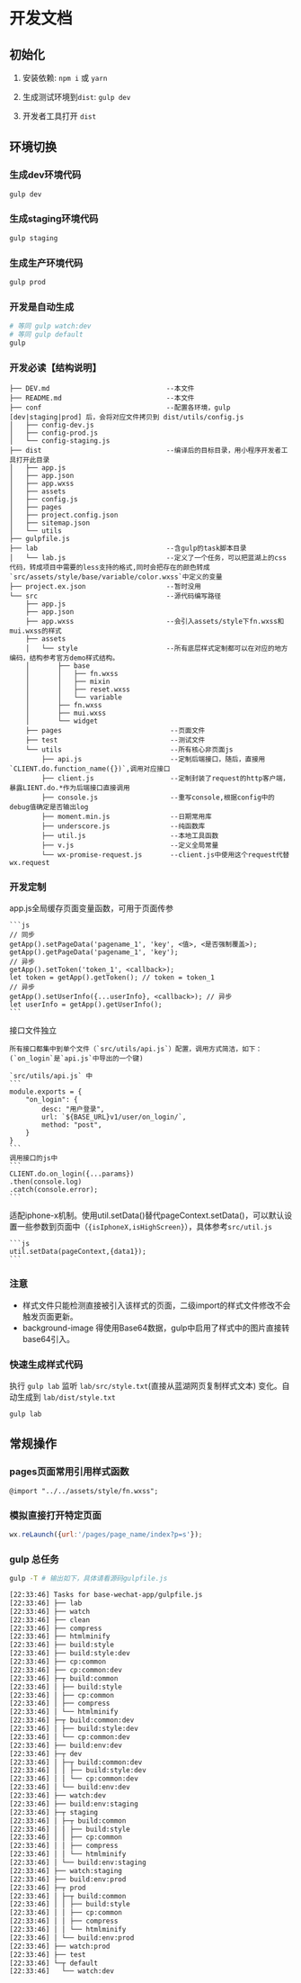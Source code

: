 # 开发文档

## 初始化

1. 安装依赖: `npm i` 或 `yarn`

2. 生成测试环境到`dist`: `gulp dev`

3. 开发者工具打开 `dist`


## 环境切换

### 生成dev环境代码

```bash
gulp dev
```

### 生成staging环境代码

```bash
gulp staging
```

### 生成生产环境代码

```bash
gulp prod
```

### 开发是自动生成

```bash
# 等同 gulp watch:dev
# 等同 gulp default
gulp
```

### 开发必读【结构说明】

```
├── DEV.md                             --本文件
├── README.md                          --本文件
├── conf                               --配置各环境，gulp [dev|staging|prod] 后，会将对应文件拷贝到 dist/utils/config.js
│   ├── config-dev.js
│   ├── config-prod.js
│   └── config-staging.js
├── dist                               --编译后的目标目录，用小程序开发者工具打开此目录
│   ├── app.js
│   ├── app.json
│   ├── app.wxss
│   ├── assets
│   ├── config.js
│   ├── pages
│   ├── project.config.json
│   ├── sitemap.json
│   └── utils
├── gulpfile.js
├── lab                                --含gulp的task脚本目录
│   └── lab.js                         --定义了一个任务，可以把蓝湖上的css代码，转成项目中需要的less支持的格式,同时会把存在的颜色转成 `src/assets/style/base/variable/color.wxss`中定义的变量
├── project.ex.json                    --暂时没用
└── src                                --源代码编写路径
    ├── app.js
    ├── app.json
    ├── app.wxss                       --会引入assets/style下fn.wxss和mui.wxss的样式
    ├── assets
    │   └── style                      --所有底层样式定制都可以在对应的地方编码，结构参考官方demo样式结构。
    │       ├── base
    │       │   ├── fn.wxss
    │       │   ├── mixin
    │       │   ├── reset.wxss
    │       │   └── variable
    │       ├── fn.wxss
    │       ├── mui.wxss
    │       └── widget
    ├── pages                           --页面文件
    ├── test                            --测试文件
    └── utils                           --所有核心非页面js
		├── api.js                      --定制后端接口，随后，直接用`CLIENT.do.function_name({})`,调用对应接口
		├── client.js                   --定制封装了request的http客户端，暴露LIENT.do.*作为后端接口直接调用
		├── console.js                  --重写console,根据config中的debug值确定是否输出log
		├── moment.min.js               --日期常用库
		├── underscore.js               --纯函数库
		├── util.js                     --本地工具函数
		├── v.js                        --定义全局常量
		└── wx-promise-request.js       --client.js中使用这个request代替wx.request
```

### 开发定制

app.js全局缓存页面变量函数，可用于页面传参

	```js
	// 同步
	getApp().setPageData('pagename_1', 'key', <值>, <是否强制覆盖>);
	getApp().getPageData('pagename_1', 'key');
	// 异步
	getApp().setToken('token_1', <callback>);
	let token = getApp().getToken(); // token = token_1
	// 异步
	getApp().setUserInfo({...userInfo}, <callback>); // 异步
	let userInfo = getApp().getUserInfo();
	```

接口文件独立

	所有接口都集中到单个文件（`src/utils/api.js`）配置，调用方式简洁，如下：(`on_login`是`api.js`中导出的一个键)

	`src/utils/api.js` 中
	```
	module.exports = {
		"on_login": {
			desc: "用户登录",
			url: `${BASE_URL}v1/user/on_login/`,
			method: "post",
		}
	}
	```
	调用接口的js中
	```
	CLIENT.do.on_login({...params})
	.then(console.log)
	.catch(console.error);
	```

适配iphone-x机制。使用util.setData()替代pageContext.setData()，可以默认设置一些参数到页面中（`{isIphoneX,isHighScreen}`），具体参考`src/util.js`

	```js
	util.setData(pageContext,{data1});
	```


### 注意

* 样式文件只能检测直接被引入该样式的页面，二级import的样式文件修改不会触发页面更新。  
* background-image 得使用Base64数据，gulp中启用了样式中的图片直接转base64引入。

### 快速生成样式代码

执行 `gulp lab` 监听 `lab/src/style.txt`(直接从蓝湖网页复制样式文本) 变化。自动生成到 `lab/dist/style.txt`

```
gulp lab
```

## 常规操作

### pages页面常用引用样式函数

```
@import "../../assets/style/fn.wxss";
```

### 模拟直接打开特定页面

```js
wx.reLaunch({url:'/pages/page_name/index?p=s'});
```


### gulp 总任务

```bash
gulp -T # 输出如下，具体请看源码gulpfile.js
```

```bash
[22:33:46] Tasks for base-wechat-app/gulpfile.js
[22:33:46] ├── lab
[22:33:46] ├── watch
[22:33:46] ├── clean
[22:33:46] ├── compress
[22:33:46] ├── htmlminify
[22:33:46] ├── build:style
[22:33:46] ├── build:style:dev
[22:33:46] ├── cp:common
[22:33:46] ├── cp:common:dev
[22:33:46] ├─┬ build:common
[22:33:46] │ ├── build:style
[22:33:46] │ ├── cp:common
[22:33:46] │ ├── compress
[22:33:46] │ └── htmlminify
[22:33:46] ├─┬ build:common:dev
[22:33:46] │ ├── build:style:dev
[22:33:46] │ └── cp:common:dev
[22:33:46] ├── build:env:dev
[22:33:46] ├─┬ dev
[22:33:46] │ ├─┬ build:common:dev
[22:33:46] │ │ ├── build:style:dev
[22:33:46] │ │ └── cp:common:dev
[22:33:46] │ └── build:env:dev
[22:33:46] ├── watch:dev
[22:33:46] ├── build:env:staging
[22:33:46] ├─┬ staging
[22:33:46] │ ├─┬ build:common
[22:33:46] │ │ ├── build:style
[22:33:46] │ │ ├── cp:common
[22:33:46] │ │ ├── compress
[22:33:46] │ │ └── htmlminify
[22:33:46] │ └── build:env:staging
[22:33:46] ├── watch:staging
[22:33:46] ├── build:env:prod
[22:33:46] ├─┬ prod
[22:33:46] │ ├─┬ build:common
[22:33:46] │ │ ├── build:style
[22:33:46] │ │ ├── cp:common
[22:33:46] │ │ ├── compress
[22:33:46] │ │ └── htmlminify
[22:33:46] │ └── build:env:prod
[22:33:46] ├── watch:prod
[22:33:46] ├── test
[22:33:46] └─┬ default
[22:33:46]   └── watch:dev
```

